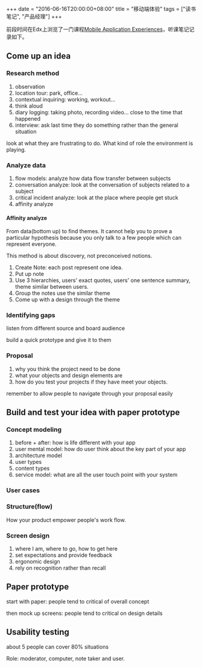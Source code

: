 +++
date = "2016-06-16T20:00:00+08:00"
title = "移动端体验"
tags = ["读书笔记", "产品经理"]
+++

前段时间在Edx上浏览了一门课程[Mobile Application Experiences](https://courses.edx.org/courses/course-v1:MITx+21W.789.1x+1T2016/info)，听课笔记记录如下。

## Come up an idea

### Research method

1. observation
2. location tour: park, office...
3. contextual inquiring: working, workout...
4. think aloud
5. diary logging: taking photo, recording video... close to the time that happened
6. interview: ask last time they do something rather than the general situation

look at what they are frustrating to do. What kind of role the environment is playing.

### Analyze data

1. flow models: analyze how data flow transfer between subjects
2. conversation analyze: look at the conversation of subjects related to a subject
3. critical incident analyze: look at the place where people get stuck
4. affinity analyze

#### Affinity analyze

From data(bottom up) to find themes.
It cannot help you to prove a particular hypothesis because you only talk to a few people which can represent everyone.

This method is about discovery, not preconceived notions.

1. Create Note: each post represent one idea.
2. Put up note
3. Use 3 hierarchies, users' exact quotes, users' one sentence summary, theme similar between users.
4. Group the notes use the similar theme
5. Come up with a design through the theme

### Identifying gaps

listen from different source and board audience

build a quick prototype and give it to them

### Proposal

1. why you think the project need to be done
2. what your objects and design elements are
3. how do you test your projects if they have meet your objects.

remember to allow people to navigate through your proposal easily

## Build and test your idea with paper prototype

### Concept modeling

1. before + after: how is life different with your app
1. user mental model: how do user think about the key part of your app
1. architecture model
1. user types
1. content types
1. service model: what are all the user touch point with your system

### User cases

### Structure(flow)

How your product empower people's work flow.

### Screen design

1. where I am, where to go, how to get here
2. set expectations and provide feedback
3. ergonomic design
4. rely on recognition rather than recall

## Paper prototype

start with paper: people tend to critical of overall concept

then mock up screens: people tend to critical on design details

## Usability testing

about 5 people can cover 80% situations

Role: moderator, computer, note taker and user.
